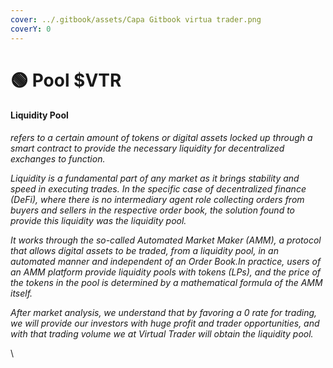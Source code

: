 ```yaml
---
cover: ../.gitbook/assets/Capa Gitbook virtua trader.png
coverY: 0
---
```


# 🟢 Pool $VTR

#### Liquidity Pool

_refers to a certain amount of tokens or digital assets locked up through a smart contract to provide the necessary liquidity for decentralized exchanges to function._

_Liquidity is a fundamental part of any market as it brings stability and speed in executing trades. In the specific case of decentralized finance (DeFi), where there is no intermediary agent role collecting orders from buyers and sellers in the respective order book, the solution found to provide this liquidity was the liquidity pool._

_It works through the so-called Automated Market Maker (AMM), a protocol that allows digital assets to be traded, from a liquidity pool, in an automated manner and independent of an Order Book.In practice, users of an AMM platform provide liquidity pools with tokens (LPs), and the price of the tokens in the pool is determined by a mathematical formula of the AMM itself._

_After market analysis, we understand that by favoring a 0 rate for trading, we will provide our investors with huge profit and trader opportunities, and with that trading volume we at Virtual Trader will obtain the liquidity pool._



\
